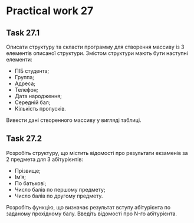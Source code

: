 # Practical work 27


## Task 27.1
Описати структуру та скласти программу для створення массиву із 3 елементів описаної структури. Змістом структури мають бути наступні елементи:
- ПІБ студента;
- Группа;
- Адреса;
- Телефон;
- Дата народження;
- Середній бал;
- Кількість пропусків.

Вивести дані створенного массиву у вигляді таблиці.

## Task 27.2
Розробіть структуру, що містить відомості про результати екзаменів за 2 предмета для 3 абітурієнтів:
- Прізвище;
- Ім’я;
- По батькові;
- Число балів по першому предмету;
- Число балів по другому предмету.

Розробіть функцію, що визначає результат вступу абітурієнта по заданому прохідному балу. Введіть відомості про N-го абітурієнта.

